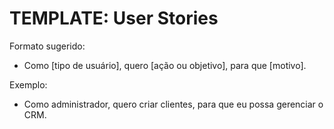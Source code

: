 # TEMPLATE: User Stories

Formato sugerido:
- Como [tipo de usuário], quero [ação ou objetivo], para que [motivo].

Exemplo:
- Como administrador, quero criar clientes, para que eu possa gerenciar o CRM.
